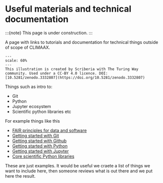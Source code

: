 Useful materials and technical documentation
=======================

:::{note}
This page is under construction.
:::

A page with links to tutorials and documentation for technical things outside of scope of CLIMAAX.

```{figure} ../images/Illustration_github-zenodo_Page.jpg
---
scale: 60%
---
This illustration is created by Scriberia with The Turing Way community. Used under a CC-BY 4.0 licence. DOI: [10.5281/zenodo.3332807](https://doi.org/10.5281/zenodo.3332807)
```


Things such as intro to:
- Git
- Python
- Jupyter ecosystem
- Scientific python libraries etc

For example things like this
- [FAIR principles for data and software](https://librarycarpentry.org/lc-fair-research/)
- [Getting started with Git](https://librarycarpentry.org/lc-git/index.html)
- [Getting started with Github](https://foundations.projectpythia.org/foundations/getting-started-github.html)
- [Getting started with Python](https://foundations.projectpythia.org/foundations/getting-started-python.html#)
- [Getting started with Jupyter](https://foundations.projectpythia.org/foundations/getting-started-jupyter.html)
- [Core scientific Python libraries](https://foundations.projectpythia.org/core/overview.html)

These are just examples.
It would be useful we craete a list of things we want to include here, then someone reviews what is out there and we put here the result.